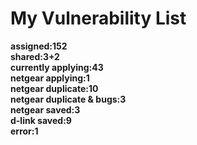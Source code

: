 # **My Vulnerability List**

**assigned:152**  
**shared:3+2**  
**currently applying:43**  
**netgear applying:1**  
**netgear duplicate:10**  
**netgear duplicate & bugs:3**  
**netgear saved:3**  
**d-link saved:9**  
**error:1**  
